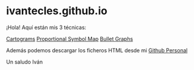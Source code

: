 # ivantecles.github.io

¡Hola! Aquí están mis 3 técnicas:

[Cartograms](https://htmlpreview.github.io/?https://raw.githubusercontent.com/ivantecles/uoc-visualizacion-pec2/main/PEC2-Visualizaci%C3%B3n-Ivan-Tecles-Gasso-Cartogram.html)
[Proportional Symbol Map](https://htmlpreview.github.io/?https://raw.githubusercontent.com/ivantecles/uoc-visualizacion-pec2/main/PEC2-Visualizaci%C3%B3n-Ivan-Tecles-Gasso-Proportional-Symbol-Map.html)
[Bullet Graphs](https://htmlpreview.github.io/?https://raw.githubusercontent.com/ivantecles/uoc-visualizacion-pec2/main/PEC2-Visualizaci%C3%B3n-Ivan-Tecles-Gasso-Bullet-Graph.html)

Además podemos descargar los ficheros HTML desde mi [Github Personal]([https://htmlpreview.github.io/?https://raw.githubusercontent.com/ivantecles/uoc-visualizacion-pec2/main/PEC2-Visualizaci%C3%B3n-Ivan-Tecles-Gasso-Bullet-Graph.html](https://github.com/ivantecles/uoc-visualizacion-pec2))

Un saludo
Iván
